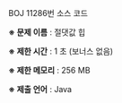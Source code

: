 BOJ 11286번 소스 코드

<b>※ 문제 이름</b> : 절댓값 힙

<b>※ 제한 시간</b> : 1 초 (보너스 없음)

<b>※ 제한 메모리</b> : 256 MB

<b>※ 제출 언어</b> : Java
